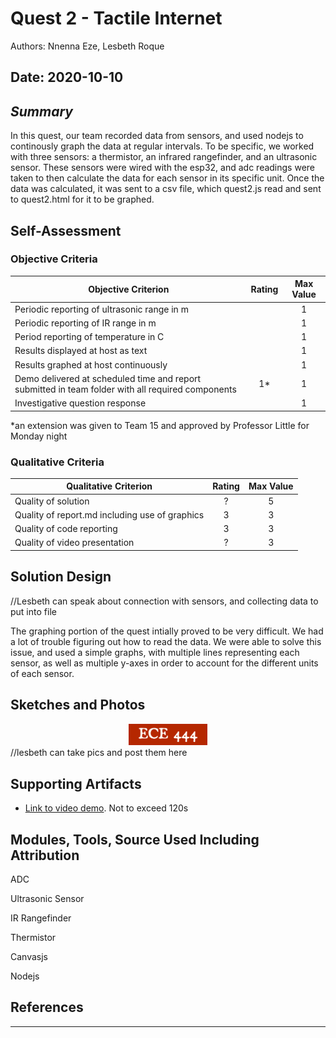 # Quest 2 - Tactile Internet
Authors: Nnenna Eze, Lesbeth Roque

Date: 2020-10-10
-----

## <em>Summary</em>
In this quest, our team recorded data from sensors, and used nodejs to continously graph the data at regular intervals. To be specific, we worked with three sensors: a thermistor, an infrared rangefinder, and an ultrasonic sensor. These sensors were wired with the esp32, and adc readings were taken to then calculate the data for each sensor in its specific unit. Once the data was calculated, it was sent to a csv file, which quest2.js read and sent to quest2.html for it to be graphed. 

## Self-Assessment

### Objective Criteria

| Objective Criterion | Rating | Max Value  | 
|---------------------------------------------|:-----------:|:---------:|
| Periodic reporting of ultrasonic range in m |  |  1     | 
| Periodic reporting of IR range in m |  |  1     | 
| Period reporting of temperature in C |  |  1     | 
| Results displayed at host as text |  |  1     | 
| Results graphed at host continuously |  |  1     | 
| Demo delivered at scheduled time and report submitted in team folder with all required components | 1* |  1     | 
| Investigative question response |  |  1     | 

*an extension was given to Team 15 and approved by Professor Little for Monday night

### Qualitative Criteria

| Qualitative Criterion | Rating | Max Value  | 
|---------------------------------------------|:-----------:|:---------:|
| Quality of solution | ? |  5     | 
| Quality of report.md including use of graphics | 3 |  3     | 
| Quality of code reporting | 3 |  3     | 
| Quality of video presentation | ? |  3     | 


## Solution Design
//Lesbeth can speak about connection with sensors, and collecting data to put into file

The graphing portion of the quest intially proved to be very difficult. We had a lot of trouble figuring out how to read the data. We were able to solve this issue, and used a simple graphs, with multiple lines representing each sensor, as well as multiple y-axes in order to account for the different units of each sensor. 


## Sketches and Photos
<center><img src="./images/ece444.png" width="25%" /></center>  
<center> </center>
//lesbeth can take pics and post them here


## Supporting Artifacts
- [Link to video demo](). Not to exceed 120s


## Modules, Tools, Source Used Including Attribution
ADC

Ultrasonic Sensor

IR Rangefinder

Thermistor

Canvasjs

Nodejs

## References


-----

